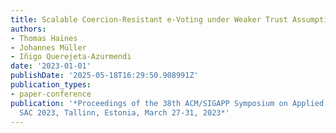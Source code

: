 ```yaml
---
title: Scalable Coercion-Resistant e-Voting under Weaker Trust Assumptions
authors:
- Thomas Haines
- Johannes Müller
- Iñigo Querejeta-Azurmendi
date: '2023-01-01'
publishDate: '2025-05-18T16:29:50.908991Z'
publication_types:
- paper-conference
publication: '*Proceedings of the 38th ACM/SIGAPP Symposium on Applied Computing,
  SAC 2023, Tallinn, Estonia, March 27-31, 2023*'
---
```


